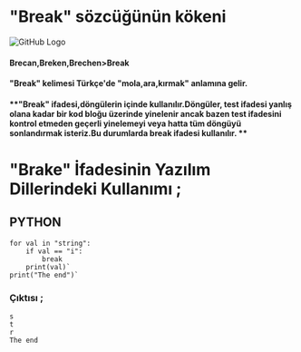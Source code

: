# "Break" sözcüğünün kökeni
![GitHub Logo](/belgelik/görseller/etimoloji/break.png)
#### Brecan,Breken,Brechen>Break
#### **"Break" kelimesi Türkçe'de "mola,ara,kırmak" anlamına gelir.**
#### **"Break" ifadesi,döngülerin içinde kullanılır.Döngüler, test ifadesi yanlış olana kadar bir kod bloğu üzerinde yinelenir ancak bazen test ifadesini kontrol etmeden geçerli yinelemeyi veya hatta tüm döngüyü sonlandırmak isteriz.Bu durumlarda break ifadesi kullanılır. **
# "Brake" İfadesinin Yazılım Dillerindeki Kullanımı ;
## **PYTHON**
```
for val in "string":
    if val == "i":
        break
    print(val)`
print("The end")`
```
### Çıktısı ;
```
s
t
r
The end
```





